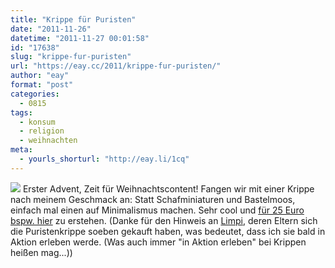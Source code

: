 ```yaml
---
title: "Krippe für Puristen"
date: "2011-11-26"
datetime: "2011-11-27 00:01:58"
id: "17638"
slug: "krippe-fur-puristen"
url: "https://eay.cc/2011/krippe-fur-puristen/"
author: "eay"
format: "post"
categories:
  - 0815
tags:
  - konsum
  - religion
  - weihnachten
meta:
  - yourls_shorturl: "http://eay.li/1cq"
---
```


![](https://eay.cc/uploads/2011/puristenkrippe.jpg) Erster Advent, Zeit für Weihnachtscontent! Fangen wir mit einer Krippe nach meinem Geschmack an: Statt Schafminiaturen und Bastelmoos, einfach mal einen auf Minimalismus machen. Sehr cool und [für 25 Euro bspw. hier](http://www.design-3000.de/Wohnen+Lifestyle/Weihnachtswelt/Weihnachtsdeko/Holz+Krippe+fuer+Puristen.html) zu erstehen. (Danke für den Hinweis an [Limpi](http://twitter.com/Limpi), deren Eltern sich die Puristenkrippe soeben gekauft haben, was bedeutet, dass ich sie bald in Aktion erleben werde. (Was auch immer "in Aktion erleben" bei Krippen heißen mag...))
